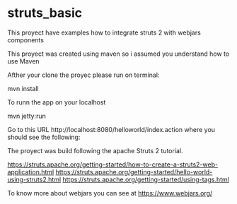 # struts_basic
This proyect have examples how to integrate struts 2 with webjars components

This proyect was created using maven so i assumed you understand how to use Maven 

Afther your clone the proyec please run on terminal:

mvn install

To runn the app on your localhost

mvn jetty:run

Go to this URL http://localhost:8080/helloworld/index.action where you should see the following:

The proyect was build following the apache Struts 2 tutorial.

https://struts.apache.org/getting-started/how-to-create-a-struts2-web-application.html
https://struts.apache.org/getting-started/hello-world-using-struts2.html
https://struts.apache.org/getting-started/using-tags.html

To know more about webjars you can see at https://www.webjars.org/
